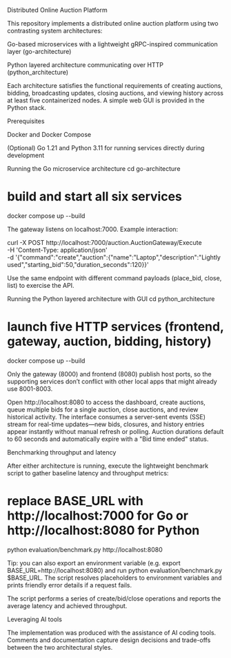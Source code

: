 Distributed Online Auction Platform

This repository implements a distributed online auction platform using two contrasting system architectures:

Go-based microservices with a lightweight gRPC-inspired communication layer (go-architecture)

Python layered architecture communicating over HTTP (python_architecture)

Each architecture satisfies the functional requirements of creating auctions, bidding, broadcasting updates, closing auctions, and viewing history across at least five containerized nodes. A simple web GUI is provided in the Python stack.

Prerequisites

Docker and Docker Compose

(Optional) Go 1.21 and Python 3.11 for running services directly during development

Running the Go microservice architecture
cd go-architecture
# build and start all six services
docker compose up --build


The gateway listens on localhost:7000. Example interaction:

curl -X POST http://localhost:7000/auction.AuctionGateway/Execute \
  -H 'Content-Type: application/json' \
  -d '{"command":"create","auction":{"name":"Laptop","description":"Lightly used","starting_bid":50,"duration_seconds":120}}'


Use the same endpoint with different command payloads (place_bid, close, list) to exercise the API.

Running the Python layered architecture with GUI
cd python_architecture
# launch five HTTP services (frontend, gateway, auction, bidding, history)
docker compose up --build


Only the gateway (8000) and frontend (8080) publish host ports, so the supporting services don’t conflict with other local apps that might already use 8001-8003.

Open http://localhost:8080
 to access the dashboard, create auctions, queue multiple bids for a single auction, close auctions, and review historical activity. The interface consumes a server-sent events (SSE) stream for real-time updates—new bids, closures, and history entries appear instantly without manual refresh or polling. Auction durations default to 60 seconds and automatically expire with a "Bid time ended" status.

Benchmarking throughput and latency

After either architecture is running, execute the lightweight benchmark script to gather baseline latency and throughput metrics:

# replace BASE_URL with http://localhost:7000 for Go or http://localhost:8080 for Python
python evaluation/benchmark.py http://localhost:8080


Tip: you can also export an environment variable (e.g. export BASE_URL=http://localhost:8080) and run python evaluation/benchmark.py $BASE_URL.
The script resolves placeholders to environment variables and prints friendly error details if a request fails.

The script performs a series of create/bid/close operations and reports the average latency and achieved throughput.

Leveraging AI tools

The implementation was produced with the assistance of AI coding tools. Comments and documentation capture design decisions and trade-offs between the two architectural styles.